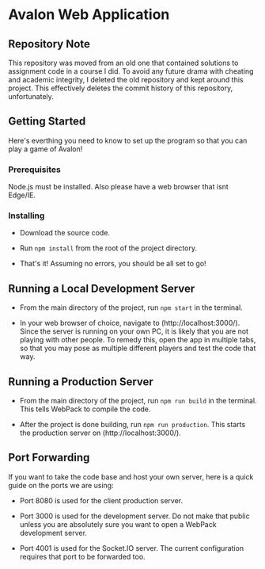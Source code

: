 # Avalon Web Application

## Repository Note
This repository was moved from an old one that contained solutions to assignment code in a course I did. To avoid any future drama with cheating and academic integrity, I deleted the old repository and kept around this project. This effectively deletes the commit history of this repository, unfortunately.

## Getting Started
Here's everthing you need to know to set up the program so that you can play a game of Avalon!

### Prerequisites
Node.js must be installed. Also please have a web browser that isnt Edge/IE.

### Installing
* Download the source code.

* Run `npm install` from the root of the project directory.

* That's it! Assuming no errors, you should be all set to go!

## Running a Local Development Server
* From the main directory of the project, run `npm start` in the terminal.

* In your web browser of choice, navigate to (http://localhost:3000/). Since the server is running on your own PC, it is likely that you are not playing with other people. To remedy this, open the app in multiple tabs, so that you may pose as multiple different players and test the code that way.

## Running a Production Server
* From the main directory of the project, run `npm run build` in the terminal. This tells WebPack to compile the code.

* After the project is done building, run `npm run production`. This starts the production server on (http://localhost:3000/).

## Port Forwarding
If you want to take the code base and host your own server, here is a quick guide on the ports we are using:

* Port 8080 is used for the client production server.

* Port 3000 is used for the development server. Do not make that public unless you are absolutely sure you want to open a WebPack development server.

* Port 4001 is used for the Socket.IO server. The current configuration requires that port to be forwarded too.
